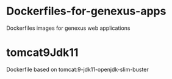 # Dockerfiles-for-genexus-apps
Dockerfiles images for genexus web applications

# tomcat9Jdk11
Dockerfile based on tomcat:9-jdk11-openjdk-slim-buster